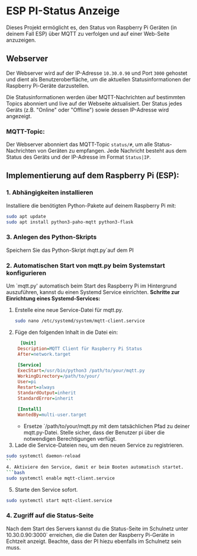# ESP PI-Status Anzeige

Dieses Projekt ermöglicht es, den Status von Raspberry Pi Geräten (in deinem Fall ESP) über MQTT zu verfolgen und auf einer Web-Seite anzuzeigen.

## Webserver

Der Webserver wird auf der IP-Adresse `10.30.0.90` und Port `3000` gehostet und dient als Benutzeroberfläche, um die aktuellen Statusinformationen der Raspberry Pi-Geräte darzustellen.

Die Statusinformationen werden über MQTT-Nachrichten auf bestimmten Topics abonniert und live auf der Webseite aktualisiert. Der Status jedes Geräts (z.B. "Online" oder "Offline") sowie dessen IP-Adresse wird angezeigt.

### MQTT-Topic:
Der Webserver abonniert das MQTT-Topic `status/#`, um alle Status-Nachrichten von Geräten zu empfangen. Jede Nachricht besteht aus dem Status des Geräts und der IP-Adresse im Format `Status|IP`.

## Implementierung auf dem Raspberry Pi (ESP):

### 1. Abhängigkeiten installieren

Installiere die benötigten Python-Pakete auf deinem Raspberry Pi mit:

```bash
sudo apt update
sudo apt install python3-paho-mqtt python3-flask
```
### 3. Anlegen des Python-Skripts
Speichern Sie das Python-Skript m̀qtt.py`auf dem PI

### 2. Automatischen Start von mqtt.py beim Systemstart konfigurieren

Um `mqtt.py' automatisch beim Start des Raspberry Pi im Hintergrund auszuführen, kannst du einen Systemd Service einrichten.
**Schritte zur Einrichtung eines Systemd-Services:**
1. Erstelle eine neue Service-Datei für mqtt.py.
   ```bash
   sudo nano /etc/systemd/system/mqtt-client.service
   ```
2. Füge den folgenden Inhalt in die Datei ein:
   ```ini
     [Unit]
    Description=MQTT Client für Raspberry Pi Status
    After=network.target
    
    [Service]
    ExecStart=/usr/bin/python3 /path/to/your/mqtt.py
    WorkingDirectory=/path/to/your/
    User=pi
    Restart=always
    StandardOutput=inherit
    StandardError=inherit
    
    [Install]
    WantedBy=multi-user.target
   ```
   - Ersetze `/path/to/your/mqtt.py mit dem tatsächlichen Pfad zu deiner mqtt.py-Datei.
Stelle sicher, dass der Benutzer pi über die notwendigen Berechtigungen verfügt.
3. Lade die Service-Dateien neu, um den neuen Service zu registrieren.
  ```bash
  sudo systemctl daemon-reload
  ``
4. Aktiviere den Service, damit er beim Booten automatisch startet.
  ```bash
  sudo systemctl enable mqtt-client.service
  ```
5. Starte den Service sofort.
  ```bash
  sudo systemctl start mqtt-client.service
  ```
### 4. Zugriff auf die Status-Seite

Nach dem Start des Servers kannst du die Status-Seite im Schulnetz unter 10.30.0.90:3000` erreichen, die die Daten der Raspberry Pi-Geräte in Echtzeit anzeigt. Beachte, dass der PI hiezu ebenfalls im Schulnetz sein muss.
